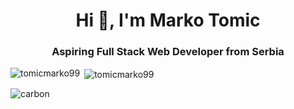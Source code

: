 <h1 align="center">Hi 👋, I'm Marko Tomic</h1>
<h3 align="center">Aspiring Full Stack Web Developer from Serbia</h3>

<p><img align="left" src="https://github-readme-stats.vercel.app/api/top-langs?username=tomicmarko99&show_icons=true&theme=dracula&locale=en&layout=compact" alt="tomicmarko99" /></p>

<p>&nbsp;<img align="center" src="https://github-readme-stats.vercel.app/api?username=tomicmarko99&show_icons=true&theme=dracula&locale=en" alt="tomicmarko99" /></p>


![carbon](https://user-images.githubusercontent.com/83435518/218275341-8e2855c8-4a8c-4278-b77d-849bf01c6e3d.svg)
